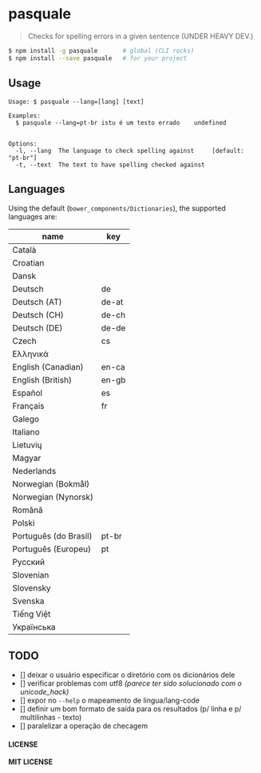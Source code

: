 # pasquale

> Checks for spelling errors in a given sentence (UNDER HEAVY DEV.)

```sh
$ npm install -g pasquale       # global (CLI rocks)
$ npm install --save pasquale   # for your project
```

## Usage

```
Usage: $ pasquale --lang=[lang] [text]

Examples:
  $ pasquale --lang=pt-br istu é um testo errado    undefined


Options:
  -l, --lang  The language to check spelling against     [default: "pt-br"]
  -t, --text  The text to have spelling checked against
```

## Languages

Using the default (`bower_components/Dictionaries`), the supported languages are:

|          name         |  key  |
|-----------------------|-------|
| Català                |       |
| Croatian              |       |
| Dansk                 |       |
| Deutsch               | de    |
| Deutsch (AT)          | de-at |
| Deutsch (CH)          | de-ch |
| Deutsch (DE)          | de-de |
| Czech                 | cs    |
| Ελληνικά              |       |
| English (Canadian)    | en-ca |
| English (British)     | en-gb |
| Español               | es    |
| Français              | fr    |
| Galego                |       |
| Italiano              |       |
| Lietuvių              |       |
| Magyar                |       |
| Nederlands            |       |
| Norwegian (Bokmål)    |       |
| Norwegian (Nynorsk)   |       |
| Română                |       |
| Polski                |       |
| Português (do Brasil) | pt-br |
| Português (Europeu)   | pt    |
| Русский               |       |
| Slovenian             |       |
| Slovensky             |       |
| Svenska               |       |
| Tiếng Việt            |       |
| Українська            |       |


## TODO

-	[] deixar o usuário especificar o diretório com os dicionários dele
-	[] verificar problemas com utf8 *(parece ter sido solucionado com o unicode_hack)*
-	[] expor no `--help` o mapeamento de lingua/lang-code
-	[] definir um bom formato de saída para os resultados (p/ linha e p/ multilinhas - texto)
-	[] paralelizar a operação de checagem


#### LICENSE

**MIT LICENSE**
